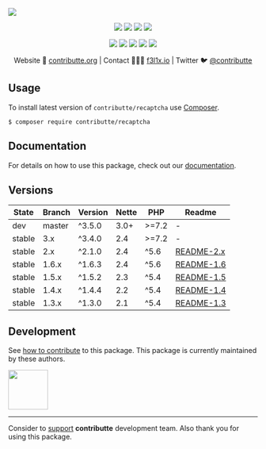 ![](https://heatbadger.now.sh/github/readme/contributte/recaptcha/)

<p align=center>
  <a href="https://github.com/contributte/reCAPTCHA/actions"><img src="https://badgen.net/github/checks/contributte/reCAPTCHA/master?cache=300"></a>
  <a href="https://coveralls.io/r/contributte/reCAPTCHA"><img src="https://badgen.net/coveralls/c/github/contributte/reCAPTCHA?cache=300"></a>
  <a href="https://packagist.org/packages/contributte/reCAPTCHA"><img src="https://badgen.net/packagist/dm/contributte/reCAPTCHA"></a>
  <a href="https://packagist.org/packages/contributte/reCAPTCHA"><img src="https://badgen.net/packagist/v/contributte/reCAPTCHA"></a>
</p>
<p align=center>
  <a href="https://packagist.org/packages/contributte/reCAPTCHA"><img src="https://badgen.net/packagist/php/contributte/reCAPTCHA"></a>
  <a href="https://github.com/contributte/reCAPTCHA"><img src="https://badgen.net/github/license/contributte/reCAPTCHA"></a>
  <a href="https://bit.ly/ctteg"><img src="https://badgen.net/badge/support/gitter/cyan"></a>
  <a href="https://bit.ly/cttfo"><img src="https://badgen.net/badge/support/forum/yellow"></a>
  <a href="https://contributte.org/partners.html"><img src="https://badgen.net/badge/sponsor/donations/F96854"></a>
</p>

<p align=center>
Website 🚀 <a href="https://contributte.org">contributte.org</a> | Contact 👨🏻‍💻 <a href="https://f3l1x.io">f3l1x.io</a> | Twitter 🐦 <a href="https://twitter.com/contributte">@contributte</a>
</p>

## Usage

To install latest version of `contributte/recaptcha` use [Composer](https://getcomposer.com).

```
$ composer require contributte/recaptcha
```

## Documentation

For details on how to use this package, check out our [documentation](.docs).

## Versions

| State  | Branch | Version    | Nette|PHP   |Readme |
|--------|--------|------------|------|------|-------|
| dev    | master | ^3.5.0     | 3.0+ |>=7.2 |-      |
| stable | 3.x    | ^3.4.0     | 2.4  |>=7.2 |-      |
| stable | 2.x    | ^2.1.0     | 2.4  |^5.6  |[README-2.x](https://github.com/contributte/reCAPTCHA/blob/master/.docs/README-2.x.md) |
| stable | 1.6.x  | ^1.6.3     | 2.4  |^5.6  |[README-1.6](https://github.com/contributte/reCAPTCHA/blob/master/.docs/README-1.6.md) |
| stable | 1.5.x  | ^1.5.2     | 2.3  |^5.4  |[README-1.5](https://github.com/contributte/reCAPTCHA/blob/master/.docs/README-1.5.md) |
| stable | 1.4.x  | ^1.4.4     | 2.2  |^5.4  |[README-1.4](https://github.com/contributte/reCAPTCHA/blob/master/.docs/README-1.4.md) |
| stable | 1.3.x  | ^1.3.0     | 2.1  |^5.4  |[README-1.3](https://github.com/contributte/reCAPTCHA/blob/master/.docs/README-1.3.md) |


## Development

See [how to contribute](https://contributte.org) to this package. This package is currently maintained by these authors.

<a href="https://github.com/f3l1x">
    <img width="80" height="80" src="https://avatars2.githubusercontent.com/u/538058?v=3&s=80">
</a>

-----

Consider to [support](https://contributte.org/partners) **contributte** development team.
Also thank you for using this package.
